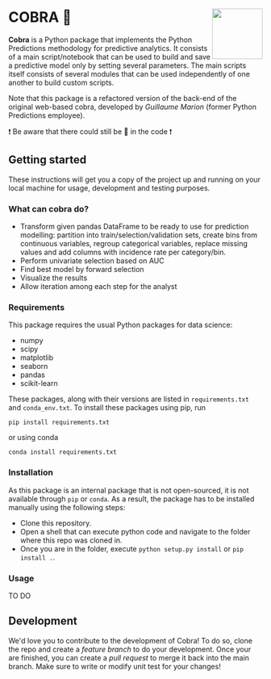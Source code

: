 # COBRA :snake: <img src="https://github.com/JanBenisek/Pytho/blob/master/pythongrey%20large.png" width="100" align="right">

**Cobra** is a Python package that implements the Python Predictions methodology for predictive analytics. It consists of a main script/notebook that can be used to build and save a predictive model only by setting several parameters. The main scripts itself consists of several modules that can be used independently of one another to build custom scripts. 

Note that this package is a refactored version of the back-end of the original web-based cobra, developed by _Guillaume Marion_ (former Python Predictions employee). 

:heavy_exclamation_mark: Be aware that there could still be :bug: in the code :heavy_exclamation_mark:

## Getting started 

These instructions will get you a copy of the project up and running on your local machine for usage, development and testing purposes. 

### What can cobra do? 

  * Transform given pandas DataFrame to be ready to use for prediction modelling: partition into train/selection/validation sets, create bins from continuous variables, regroup categorical variables, replace missing values and add columns with incidence rate per category/bin.
  * Perform univariate selection based on AUC
  * Find best model by forward selection
  * Visualize the results
  * Allow iteration among each step for the analyst

### Requirements 

This package requires the usual Python packages for data science:

* numpy
* scipy
* matplotlib
* seaborn
* pandas
* scikit-learn

These packages, along with their versions are listed in `requirements.txt` and `conda_env.txt`. To install these packages using pip, run 

```
pip install requirements.txt
```

or using conda

```
conda install requirements.txt
```
  
### Installation

As this package is an internal package that is not open-sourced, it is not available through `pip` or `conda`. As a result, the package has to be installed manually using the following steps: 

  * Clone this repository. 
  * Open a shell that can execute python code and navigate to the folder where this repo was cloned in.
  * Once you are in the folder, execute `python setup.py install` or `pip install .`. 

### Usage

TO DO

## Development 

We'd love you to contribute to the development of Cobra! To do so, clone the repo and create a _feature branch_ to do your development. Once your are finished, you can create a _pull request_ to merge it back into the main branch. Make sure to write or modify unit test for your changes!

